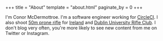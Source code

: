 +++
title = "About"
template = "about.html"
paginate_by = 0
+++

I'm Conor McDermottroe. I'm a software engineer working for
[CircleCI](https://circleci.com). I also shoot [50m prone
rifle](https://en.wikipedia.org/wiki/50_metre_rifle_prone) for
[Ireland](http://www.targetshooting.ie/) and [Dublin University Rifle
Club](http://www.durifleclub.com/). I don't blog very often, you're more
likely to see new content from me on Twitter or Instagram.
